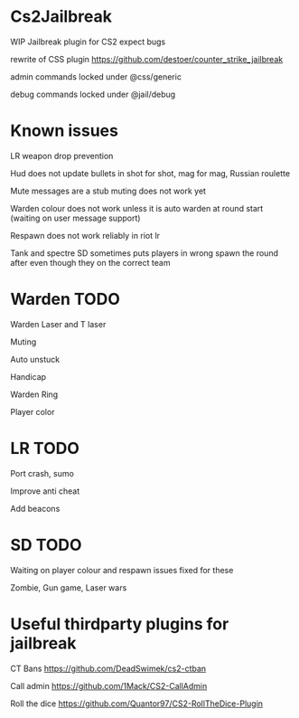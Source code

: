 # Cs2Jailbreak
WIP Jailbreak plugin for CS2 expect bugs

rewrite of CSS plugin https://github.com/destoer/counter_strike_jailbreak 

admin commands locked under @css/generic 

debug commands locked under @jail/debug


# Known issues
LR weapon drop prevention

Hud does not update bullets in shot for shot, mag for mag, Russian roulette

Mute messages are a stub muting does not work yet

Warden colour does not work unless it is auto warden at round start (waiting on user message support)

Respawn does not work reliably in riot lr

Tank and spectre SD sometimes puts players in wrong spawn the round after even though they on the correct team

# Warden TODO
Warden Laser and T laser 

Muting 

Auto unstuck 

Handicap 

Warden Ring 

Player color 



# LR TODO
Port crash, sumo 

Improve anti cheat

Add beacons 


# SD TODO
Waiting on player colour and respawn issues fixed for these

Zombie, Gun game, Laser wars


# Useful thirdparty plugins for jailbreak

CT Bans
https://github.com/DeadSwimek/cs2-ctban

Call admin
https://github.com/1Mack/CS2-CallAdmin

Roll the dice
https://github.com/Quantor97/CS2-RollTheDice-Plugin